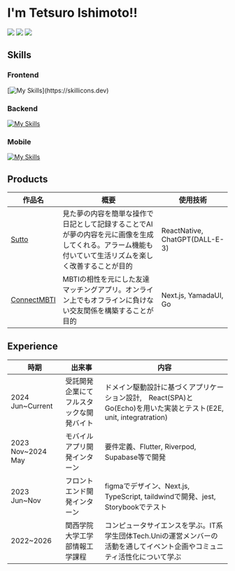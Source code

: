 # I'm Tetsuro Ishimoto!!
<img src="http://github-profile-summary-cards.vercel.app/api/cards/profile-details?username=tetsu-is&theme=chartreuse_dark"></img>
<img src="http://github-profile-summary-cards.vercel.app/api/cards/most-commit-language?username=tetsu-is&theme=chartreuse_dark"></img>
<img src="https://github-readme-stats.vercel.app/api?username=Tetsu-is&count_private=true&show_icons=true&bg_color=000000&hide_border=true&title_color=7fff00&icon_color=238636&text_color=ffffff"></img>
## Skills
### Frontend
[![My Skills](https://skillicons.dev/icons?i=nextjs,vite,react,tailwind,jest,ts,js,html,css,)](https://skillicons.dev)
### Backend
[![My Skills](https://skillicons.dev/icons?i=go,laravel,django,php,python)](https://skillicons.dev)
### Mobile
[![My Skills](https://skillicons.dev/icons?i=flutter,dart,swift,kotlin)](https://skillicons.dev)
## Products
| 作品名 | 概要 | 使用技術 |
| ---- | ---- | ---- |
| [Sutto](https://github.com/Tetsu-is/front-end) | 見た夢の内容を簡単な操作で日記として記録することでAIが夢の内容を元に画像を生成してくれる。アラーム機能も付いていて生活リズムを楽しく改善することが目的 | ReactNative, ChatGPT(DALL-E-3) |
| [ConnectMBTI](https://github.com/Tetsu-is/ConnectMBTI) | MBTIの相性を元にした友達マッチングアプリ。オンライン上でもオフラインに負けない交友関係を構築することが目的| Next.js, YamadaUI, Go |
## Experience 
| 時期 | 出来事 | 内容 |
| ---- | ---- | ---- |
| 2024 Jun~Current | 受託開発企業にてフルスタックな開発バイト | ドメイン駆動設計に基づくアプリケーション設計,　React(SPA)とGo(Echo)を用いた実装とテスト(E2E, unit, integratration)| 
| 2023 Nov~2024 May | モバイルアプリ開発インターン | 要件定義、Flutter, Riverpod, Supabase等で開発 | 
| 2023 Jun~Nov | フロントエンド開発インターン | figmaでデザイン、Next.js, TypeScript, taildwindで開発、jest, Storybookでテスト |
| 2022~2026 | 関西学院大学工学部情報工学課程 | コンピュータサイエンスを学ぶ。IT系学生団体Tech.Uniの運営メンバーの活動を通してイベント企画やコミュニティ活性化について学ぶ|

